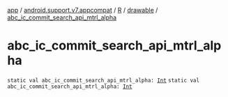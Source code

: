 [app](../../../index.md) / [android.support.v7.appcompat](../../index.md) / [R](../index.md) / [drawable](index.md) / [abc_ic_commit_search_api_mtrl_alpha](.)

# abc_ic_commit_search_api_mtrl_alpha

`static val abc_ic_commit_search_api_mtrl_alpha: `[`Int`](https://kotlinlang.org/api/latest/jvm/stdlib/kotlin/-int/index.html)
`static val abc_ic_commit_search_api_mtrl_alpha: `[`Int`](https://kotlinlang.org/api/latest/jvm/stdlib/kotlin/-int/index.html)